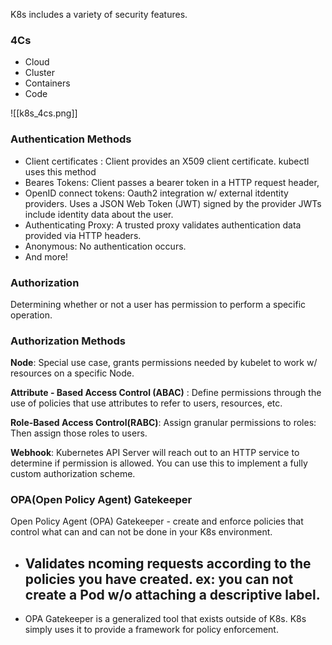 K8s includes a variety of security features.

### 4Cs
- Cloud
- Cluster
- Containers
- Code

![[k8s_4cs.png]]

### Authentication Methods 
- Client certificates :
	Client provides an X509 client certificate. kubectl uses this method 
- Beares Tokens:
	Client passes a bearer token in a HTTP request header,
- OpenID connect tokens:
	Oauth2 integration w/ external itdentity providers. Uses a JSON Web Token (JWT) signed by the provider JWTs include identity data about the user.
- Authenticating Proxy:
	A trusted proxy validates authentication data provided via HTTP headers.
- Anonymous:
	No authentication occurs.
- And more!

### Authorization
Determining whether or not a user has permission to perform a specific operation.

### Authorization Methods

**Node**:
Special use case, grants permissions needed by kubelet to work w/ resources on a specific Node.

**Attribute - Based Access Control (ABAC)** :
Define permissions through the use of policies that use attributes to refer to users, resources, etc.

**Role-Based Access Control(RABC)**:
Assign granular permissions to roles: Then assign those roles to users.

**Webhook**:
Kubernetes API Server will reach out to an HTTP service to determine if permission is allowed. You can use this to implement a fully custom authorization scheme.

### OPA(Open Policy Agent) Gatekeeper

Open Policy Agent (OPA) Gatekeeper - create and enforce policies that control what can and can not be done in your K8s environment.

- Validates ncoming requests according to the policies you have created.
	ex: you can not create a Pod w/o attaching a descriptive label.
	- 
- OPA Gatekeeper is a generalized tool that exists outside of K8s. K8s simply uses it to provide a framework for policy enforcement.



